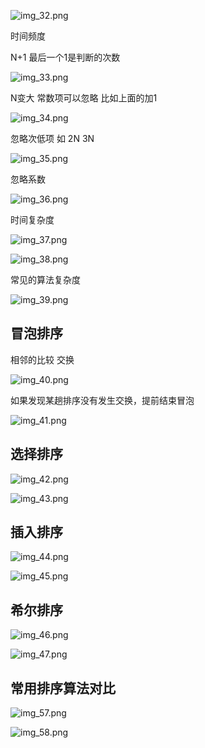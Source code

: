 ![img_32.png](img_32.png)

时间频度 

N+1 最后一个1是判断的次数

![img_33.png](img_33.png)

N变大 常数项可以忽略 比如上面的加1

![img_34.png](img_34.png)

忽略次低项 如 2N 3N

![img_35.png](img_35.png)

忽略系数

![img_36.png](img_36.png)

时间复杂度

![img_37.png](img_37.png)

![img_38.png](img_38.png)

常见的算法复杂度

![img_39.png](img_39.png)

冒泡排序
---

相邻的比较 交换

![img_40.png](img_40.png)

如果发现某趟排序没有发生交换，提前结束冒泡

![img_41.png](img_41.png)

选择排序
---

![img_42.png](img_42.png)

![img_43.png](img_43.png)

插入排序
---

![img_44.png](img_44.png)

![img_45.png](img_45.png)

希尔排序
---

![img_46.png](img_46.png)

![img_47.png](img_47.png)


常用排序算法对比
---

![img_57.png](img_57.png)

![img_58.png](img_58.png)